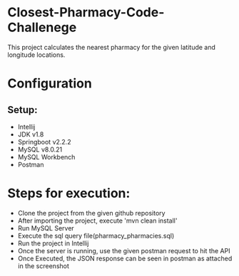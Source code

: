 # Closest-Pharmacy-Code-Challenege
This project calculates the nearest pharmacy for the given latitude and longitude locations.

# Configuration

## Setup:
- Intellij
- JDK v1.8
- Springboot v2.2.2
- MySQL v8.0.21
- MySQL Workbench
- Postman 

# Steps for execution:
- Clone the project from the given github repository
- After importing the project, execute 'mvn clean install'
- Run MySQL Server
- Execute the sql query file(pharmacy_pharmacies.sql)
- Run the project in Intellij 
- Once the server is running, use the given postman request to hit the API
- Once Executed, the JSON response can be seen in postman as attached in the screenshot
